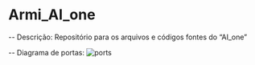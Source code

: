 # Armi_AI_one

--  Descrição:
Repositório para os arquivos e códigos fontes do “AI_one”

-- Diagrama de portas:
![ports](https://user-images.githubusercontent.com/66965698/155246347-a302e613-11a2-4b73-a625-2356965e2d89.png)
